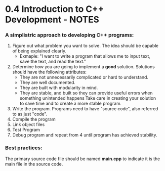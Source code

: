 # 0.4 Introduction to C++ Development - NOTES

### A simplistric approach to developing C++ programs:

1. Figure out what problem you want to solve. The idea should be capable of being explained clearly.
    - Exmaple: "I want to write a program that allows me to input text, save the text, and read the text."
2. Determine _how_ you are going to implement a **good** solution. Solutions should have the following attributes:
    - They are not unnecessarily complicated or hard to understand.
    - They are well documented.
    - They are built with modularity in mind.
    - They are stable, and built so they can provide useful errors when something unintended happens
Take care in creating your solution to save time and to create a more stable program.
3. Write the program. Programs need to have "source code", also referred to as just "code".
4. Compile the program
5. Link object files
6. Test Program
7. Debug program and repeat from 4 until program has achieved stability.

### Best practices:

The primary source code file should be named **main.cpp** to indicate it is the main file in the source code. 
